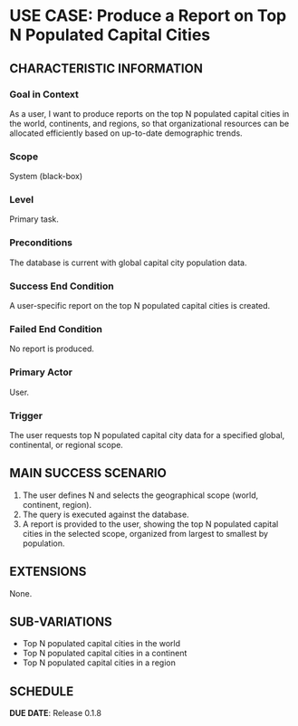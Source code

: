 # USE CASE: Produce a Report on Top N Populated Capital Cities

## CHARACTERISTIC INFORMATION

### Goal in Context

As a user, I want to produce reports on the top N populated capital cities in the world, continents, and regions, so that organizational resources can be allocated efficiently based on up-to-date demographic trends.

### Scope

System (black-box)

### Level

Primary task.

### Preconditions

The database is current with global capital city population data.

### Success End Condition

A user-specific report on the top N populated capital cities is created.

### Failed End Condition

No report is produced.

### Primary Actor

User.

### Trigger

The user requests top N populated capital city data for a specified global, continental, or regional scope.

## MAIN SUCCESS SCENARIO

1. The user defines N and selects the geographical scope (world, continent, region).
2. The query is executed against the database.
3. A report is provided to the user, showing the top N populated capital cities in the selected scope, organized from largest to smallest by population.

## EXTENSIONS

None.

## SUB-VARIATIONS

-   Top N populated capital cities in the world
-   Top N populated capital cities in a continent
-   Top N populated capital cities in a region

## SCHEDULE

**DUE DATE**: Release 0.1.8
